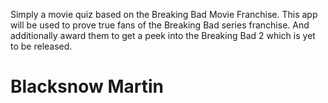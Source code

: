 Simply a movie quiz based on the Breaking Bad Movie Franchise.
This app will be used to prove true fans of the Breaking Bad series franchise.
And additionally award them to get a peek into the Breaking Bad 2 which is yet to be released.
# Blacksnow Martin
